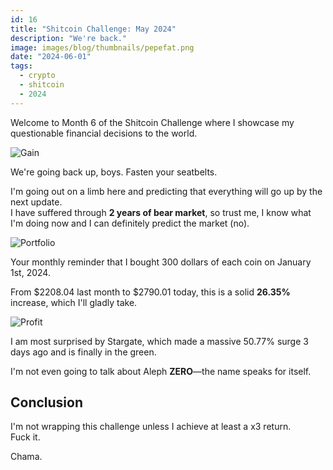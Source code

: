 ```yaml
---
id: 16
title: "Shitcoin Challenge: May 2024"
description: "We're back."
image: images/blog/thumbnails/pepefat.png
date: "2024-06-01"
tags:
  - crypto
  - shitcoin
  - 2024
---
```


Welcome to Month 6 of the Shitcoin Challenge where I showcase my questionable
financial decisions to the world.

![Gain](/images/blog/16-chart.png)

We're going back up, boys. Fasten your seatbelts.

I'm going out on a limb here and predicting that everything will go up by the
next update. \
I have suffered through **2 years of bear market**, so trust me, I know what I'm
doing now and I can definitely predict the market (no).

![Portfolio](/images/blog/16-portfolio.png)

Your monthly reminder that I bought 300 dollars of each coin on January
1st, 2024.

From $2208.04 last month to $2790.01 today, this is a solid **26.35%** increase,
which I'll gladly take.

![Profit](/images/blog/16-profit.png)

I am most surprised by Stargate, which made a massive 50.77% surge 3 days ago
and is finally in the green.

I'm not even going to talk about Aleph **ZERO**—the name speaks for itself.

## Conclusion

I'm not wrapping this challenge unless I achieve at least a x3 return. \
Fuck it.

Chama.
